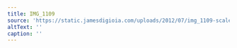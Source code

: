 ```yaml
---
title: IMG_1109
source: 'https://static.jamesdigioia.com/uploads/2012/07/img_1109-scaled.jpg'
altText: ''
caption: ''
---
```


